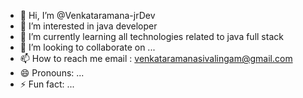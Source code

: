 - 👋 Hi, I’m @Venkataramana-jrDev
- 👀 I’m interested in java developer
- 🌱 I’m currently learning all technologies related to java full stack
- 💞️ I’m looking to collaborate on ...
- 📫 How to reach me email : venkataramanasivalingam@gmail.com
- 😄 Pronouns: ...
- ⚡ Fun fact: ...

<!---
Venkataramana-jrDev/Venkataramana-jrDev is a ✨ special ✨ repository because its `README.md` (this file) appears on your GitHub profile.
You can click the Preview link to take a look at your changes.
--->
